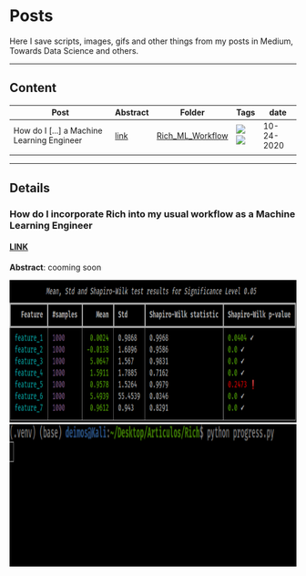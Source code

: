 # Posts

Here I save scripts, images, gifs and other things from my posts in Medium, Towards Data Science and others.

***

## Content

| Post | Abstract | Folder | Tags | date |
| --- | --- | --- | --- | --- |
| How do I [...] a Machine Learning Engineer | [link](#Rich1) | [Rich_ML_Workflow](https://github.com/MGijon/Posts/tree/main/Rich_ML_Workflow) | <img src="https://img.shields.io/badge/-Python-blue"> <img src="https://img.shields.io/badge/-Rich-red"> | 10-24-2020 |
| | | | | |

***

## Details

<a name="Rich1"></a>
### How do I incorporate Rich into my usual workflow as a Machine Learning Engineer
#### [LINK](https://mgijon94.medium.com/how-do-i-incorporate-rich-into-my-usual-workflow-as-a-machine-learning-engineer-7e1c726e1241)

**Abstract**:  cooming soon

<p float="left">
  <img src="https://raw.githubusercontent.com/MGijon/Posts/main/Rich_ML_Workflow/images/Nice%20Table.png" height="250"/>
  <img src="https://raw.githubusercontent.com/MGijon/Posts/main/Rich_ML_Workflow/images/progressbar.gif" height="250"/>
</p>











<!--
None yet: <img src="https://img.shields.io/badge/-None%20Yet-orange">
Python: <img src="https://img.shields.io/badge/-Python-blue">
C: <img src="https://img.shields.io/badge/-C-black">
C++: <img src="https://img.shields.io/badge/-C++-grey">
Go: <img src="https://img.shields.io/badge/-Go-#7FFFD4">  // Aquamarine
Kotlin: <img src="https://img.shields.io/badge/-Kotlin-#FF1493">    // DeepPink
Java: <img src="https://img.shields.io/badge/-Java-red">
PHP: <img src="https://img.shields.io/badge/-PHP-purple">
JavaScript: <img src="https://img.shields.io/badge/-JavaScript-yellow">
-->
